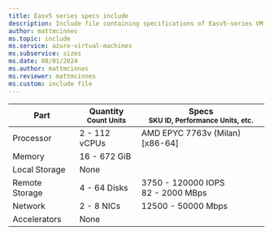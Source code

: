 ```yaml
---
title: Easv5 series specs include
description: Include file containing specifications of Easv5-series VM sizes.
author: mattmcinnes
ms.topic: include
ms.service: azure-virtual-machines
ms.subservice: sizes
ms.date: 08/01/2024
ms.author: mattmcinnes
ms.reviewer: mattmcinnes
ms.custom: include file
---
```

| Part | Quantity <br><sup>Count Units | Specs <br><sup>SKU ID, Performance Units, etc.  |
|---|---|---|
| Processor      | 2 - 112 vCPUs     | AMD EPYC 7763v (Milan) [x86-64] |
| Memory         | 16 - 672 GiB        |    |
| Local Storage  | None         |  |
| Remote Storage | 4 - 64 Disks        | 3750 - 120000 IOPS <br>82 - 2000 MBps |
| Network        | 2 - 8 NICs        | 12500 - 50000 Mbps |
| Accelerators   | None            |     |
